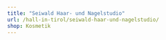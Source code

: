 ```yaml
---
title: "Seiwald Haar- und Nagelstudio"
url: /hall-in-tirol/seiwald-haar-und-nagelstudio/
shop: Kosmetik
---
```

